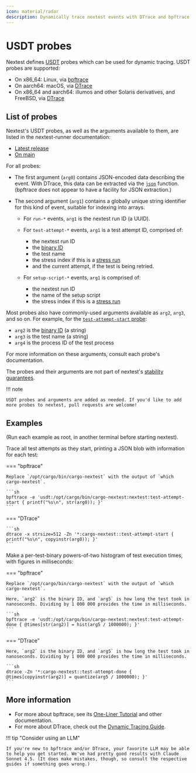 ```yaml
---
icon: material/radar
description: Dynamically trace nextest events with DTrace and bpftrace.
---
```


# USDT probes

<!-- md:version 0.9.107 -->

Nextest defines [USDT](https://docs.rs/usdt/) probes which can be used for dynamic tracing. USDT probes are supported:

* On x86_64: Linux, via [bpftrace](https://bpftrace.org/)
* On aarch64: macOS, via [DTrace](https://dtrace.org/)
* On x86_64 and aarch64: illumos and other Solaris derivatives, and FreeBSD, via [DTrace](https://dtrace.org/)

## List of probes

Nextest's USDT probes, as well as the arguments available to them, are listed in the nextest-runner documentation:

* [Latest release](https://docs.rs/nextest-runner/latest/nextest_runner/usdt)
* [On main](https://nexte.st/rustdoc/nextest_runner/usdt/)

For all probes:

* The first argument (`arg0`) contains JSON-encoded data describing the event. With DTrace, this data can be extracted via the [`json`](https://sysmgr.org/blog/2012/11/29/dtrace_and_json_together_at_last/) function. (bpftrace does not appear to have a facility for JSON extraction.)

* The second argument (`arg1`) contains a globally unique string identifier for this kind of event, suitable for indexing into arrays.

  * For `run-*` events, `arg1` is the nextest run ID (a UUID).

  * For `test-attempt-*` events, `arg1` is a test attempt ID, comprised of:
    * the nextest run ID
    * the [binary ID](../running.md#binary-ids)
    * the test name
    * the stress index if this is a [stress run](../features/stress-tests.md)
    * and the current attempt, if the test is being retried.

  * For `setup-script-*` events, `arg1` is comprised of:
    * the nextest run ID
    * the name of the setup script
    * the stress index if this is a [stress run](../features/stress-tests.md)

Most probes also have commonly-used arguments available as `arg2`, `arg3`, and so on. For example, for the [`test-attempt-start` probe](https://nexte.st/rustdoc/nextest_runner/usdt/struct.UsdtTestAttemptStart):

* `arg2` is the [binary ID](../running.md#binary-ids) (a string)
* `arg3` is the test name (a string)
* `arg4` is the process ID of the test process

For more information on these arguments, consult each probe's documentation.

The probes and their arguments are not part of nextest's [stability guarantees](../stability/index.md).

!!! note

    USDT probes and arguments are added as needed. If you'd like to add more probes to nextest, pull requests are welcome!

## Examples

(Run each example as root, in another terminal before starting nextest).

Trace all test attempts as they start, printing a JSON blob with information for each test:

=== "bpftrace"

    Replace `/opt/cargo/bin/cargo-nextest` with the output of `which cargo-nextest`.

    ```sh
    bpftrace -e 'usdt:/opt/cargo/bin/cargo-nextest:nextest:test-attempt-start { printf("%s\n", str(arg0)); }'
    ```

=== "DTrace"

    ```sh
    dtrace -x strsize=512 -Zn '*:cargo-nextest::test-attempt-start { printf("%s\n", copyinstr(arg0)); }'
    ```

Make a per-test-binary powers-of-two histogram of test execution times, with figures in milliseconds:

=== "bpftrace"

    Replace `/opt/cargo/bin/cargo-nextest` with the output of `which cargo-nextest`.

    Here, `arg2` is the binary ID, and `arg5` is how long the test took in
    nanoseconds. Dividing by 1 000 000 provides the time in milliseconds.

    ```sh
    bpftrace -e 'usdt:/opt/cargo/bin/cargo-nextest:nextest:test-attempt-done { @times[str(arg2)] = hist(arg5 / 1000000); }'
    ```

=== "DTrace"

    Here, `arg2` is the binary ID, and `arg5` is how long the test took in
    nanoseconds. Dividing by 1 000 000 provides the time in milliseconds.

    ```sh
    dtrace -Zn '*:cargo-nextest::test-attempt-done { @times[copyinstr(arg2)] = quantize(arg5 / 1000000); }'
    ```

## More information

* For more about bpftrace, see its [One-Liner Tutorial](https://bpftrace.org/tutorial-one-liners) and other documentation.
* For more about DTrace, check out the [Dynamic Tracing Guide](https://illumos.org/books/dtrace/preface.html#preface).

!!! tip "Consider using an LLM"

    If you're new to bpftrace and/or DTrace, your favorite LLM may be able to help you get started. We've had pretty good results with Claude Sonnet 4.5. (It does make mistakes, though, so consult the respective guides if something goes wrong.)
